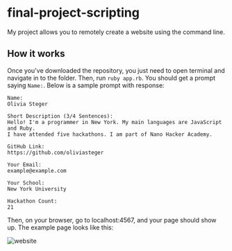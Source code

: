 # final-project-scripting
My project allows you to remotely create a website using the command line.

## How it works
Once you've downloaded the repository, you just need to open terminal and navigate in to the folder. Then, run `ruby app.rb`. You should get a prompt saying `Name:`. Below is a sample prompt with response:

```
Name:
Olivia Steger

Short Description (3/4 Sentences):
Hello! I'm a programmer in New York. My main languages are JavaScript and Ruby. 
I have attended five hackathons. I am part of Nano Hacker Academy.

GitHub Link:
https://github.com/oliviasteger

Your Email:
example@example.com

Your School:
New York University

Hackathon Count:
21
```

Then, on your browser, go to localhost:4567, and your page should show up. The example page looks like this: 

![website](https://raw.githubusercontent.com/oliviasteger/final-project-scripting/master/example.jpg "Example Page")
